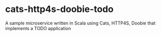 # cats-http4s-doobie-todo
A sample microservice written in Scala using Cats, HTTP4S, Doobie that implements a TODO application
